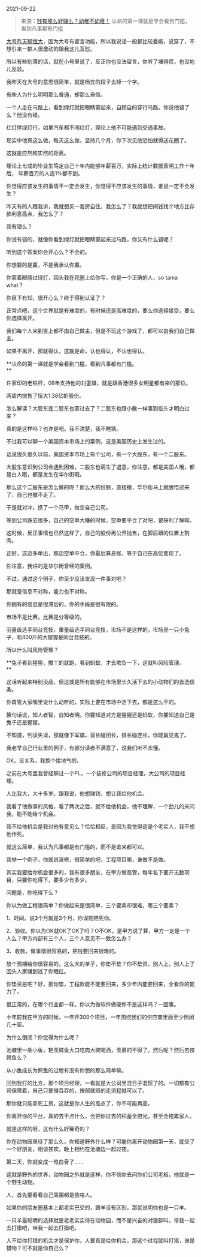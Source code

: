 2021-09-22

> 来源：[钱有那么好赚么？幼稚不幼稚！](http://mp.weixin.qq.com/s?__biz=MzU3NDc5Nzc0NQ==&mid=2247506967&idx=1&sn=28537c3c44a7f0159d1f7712e211f3b8&chksm=fd2e7ec9ca59f7df071e1c6b888188edc3cf8f01b174ba1dae3c78c6cd82d6f877acb793ba3c&scene=27#wechat_redirect)
> 认命的第一课就是学会看到门槛，看到凡事都有门槛

[大号昨天聊恒大](http://mp.weixin.qq.com/s?__biz=MzU0MjYwNDU2Mw==&mid=2247501115&idx=1&sn=56ab2cd872b9c9334f23bdacd5f46171&chksm=fb1aa947cc6d205170cac87072c82b0b14a66f2f803230d49119091a7adf8b51edc263c7bd13&scene=21#wechat_redirect)，因为大号有留言功能，所以我说话一般都比较委婉，说穿了，不想引来一群人很激动的跟我这儿互怼。  

  

所以有些刻薄的话，就在小号里说了，反正你也没法留言，你听了堵得慌，也没地儿反驳。

  

我昨天在大号的意思很简单，就是杨笠的段子去掉一个字。

  

有些人为什么明明那么普通，却那么自信。  

  

一个人走在马路上，看到绿灯就把眼睛蒙起来，自顾自的穿行马路。你说他错了么？他没有错。  

  

红灯停绿灯行，如果汽车都不闯红灯，理论上他不可能遇到交通事故。  

  

现实中他真这么做，每天这么做，坚持几个月，你下次见他恐怕就得送花圈了。

  

这就是应然和实然的距离。  

  

理论上七成的毕业生笃定自己十年内能够年薪百万，实际上统计数据表明工作十年后， 年薪百万的人连1%都不到。  

  

你觉得应该发生的事情不一定会发生，你觉得不应该发生的事情，谁说一定不会发生？  

  

昨天有的人跟我讲，我就想买一套房自住，我怎么了？我就想把闲钱找个地方比存款利息高点，我怎么了？  

  

我有错么？

  

你没有错的，就像你看到绿灯就把眼睛蒙起来过马路，你又有什么错呢？

  

听到这个答案你会开心么？不会的。  

  

你想要的是赢，不是我承认你赢。  

  

你蒙着眼睛过绿灯，回头我在花圈上给你写，你是一个正确的人，so tama what？  

  

你泉下有知，很开心么？终于得到认证了？

  

正常点吧，这个世界就是有难度的，有时候还是高难度的，要么你选择接受，要么你选择离开。  

  

我们每个人来到世上都不由自己做主，但是不玩这个游戏了，都可以由我们自己做主。

  

如果不离开，那就得认，这就是命，认也得认，不认也得认。

  

 **认命的第一课就是学会看到门槛，看到凡事都有门槛。  
**

  

许家印的老铁杆，08年支持他的刘銮雄，就是跟香港很多女明星都有染的那位。  

  

两周内抛售了恒大1.38亿的股份。

  

怎么解读？大股东连二股东也蒙过去了？二股东也跟小散一样事到临头才明白过来？  

  

真的是这样吗？也许是吧。我不清楚，我不瞎猜。  

  

不过我可以聊一个美国资本市场上的案例，这是美国历史上发生过的。

  

话说很久很久以前，美国资本市场上有个公司，有一个大股东，有一个二股东。

  

大股东意识到公司会遇到困难，二股东也萌生了退意，你注意，都是美国人哦，都是白人哦，都是发生在华尔街哦。  

  

那么这个二股东是怎么做的呢？那么大的份额，直接撤，华尔街马上就醒悟过来了，自己也撤不走了。

  

于是就对冲，换了一个马甲，做空自己公司。

  

等到公司跌去很多，自己的空单大赚的时候，空单要平仓了对吧，要获利了解嘛。

  

这时候，反正事情也已然这样了，自己的股份再公开抛售，在脚后跟的位置上割肉。

  

正好，这边多单出，那边空单平仓，你最后算总账，等于自己在高位套现了。

  

你注意，我讲的是华尔街曾经的案例。

  

不过，通过这个例子，你至少应该发现一件事对吧？

  

那就是信息不对称，能力也不对称。

  

你拥有的信息是很滞后的，你的手段是很有限的。

  

市场不是比赛，比赛是分等级的。  

  

羽量级选手同台竞技，重量级选手同台竞技，市场不是这样的，市场里一只小兔子，和400斤的大猩猩是同台竞技的。

  

所以什么叫风险管理？  

  

 **兔子看到猩猩，撒丫的就跑，看到蚂蚁，才去欺负一下，这就叫风险管理。  
**

  

这话听起来特别没品，但这就是所有能够在市场里长久活下去的小动物们的首选信条。  

  

你甭管大家嘴里说什么动听的，实际上要在市场中活下去，都是这么干的。

  

换句话说，知人者智，自知者明。你要知道对方是猩猩还是蚂蚁，你要知道自己是兔子还是猩猩。

  

不知道，判读失误，那就像下军旗，营长碰团长，排长碰连长，你能赢见鬼了。  

  

我老举自己行业里的例子，有部分读者不满意了，说我们听不太懂。  

  

OK，没关系，我换个接地气的。  

  

之前在大号里我曾经聊过一个PL，一个装修公司的项目经理，大公司的项目经理。  

  

人比我大，大十多岁。跟我说，他想赚钱，想让我给他机会。  

  

我看了他做事的风格，看了两次之后，就不给他机会，他不理解，一个劲儿的来问我，能不能给个机会。  

  

我不给他机会是我对他有意见么？恰恰相反，是因为我觉得这是个老实人，我不想他作死。  

  

就这么简单，我认为凡事都是有门槛的，而不是谁来都可以。  

  

我举一个例子，你就说装修，很简单的吧，工程项目嘛，谁做不是做。  

  

其实我要给你机会很多的，我有很多朋友，在甲方做高管，每年名下要开无数项目，只要你吃得下，要多少有多少。  

  

问题是，你吃得下么？

  

你以为做工程很简单？你做起来是很简单，三个要素却很难，哪三个要素？  

  

1、时间。说3个月就是3个月，你误期赔死你。

2、验收。你以为OK就OK了OK了吗？O不OK，是甲方说了算，甲方一定是一个人么？甲方内部有三个人，三个人意见不一致怎么办？  

3、收款。做事情很容易的，把钱要回来很难的。

  

放个预期给你很容易的，这么大的单子，你垫不垫？你不垫资，别人上，别人上了回头人家赚到钱了你眼红。

  

你垫资是吧？好，那你垫，工程款能不能要回来，多少年内能要回来，全看你的能力了。

  

很正常的，在哪个行业都一样。你以为做软件做硬件不是这样吗？一回事。  

  

十年前我在甲方的时候，一年开300个项目，一年围绕我们的供应商里面至少倒闭几十家。  

  

为什么倒闭？你觉得为什么呢？

  

池塘里一条小鱼，艳羡鳄鱼大口吃肉大碗喝酒，羡慕的不得了。然后呢？然后去傍鳄鱼么？  

  

从小鱼成长为鳄鱼的过程有没有你想的那么简单嘛。

  

回到我打的比方，那个项目经理，一看就是大公司里混日子混惯了的。一切都有公司保障着，自己只要慢吞吞的，按部就班的走流程就可以了。  

  

那你就只能拿死工资，这就是你人生的高点了，你不可能再高。  

  

你离开你的平台，真的去干点什么，会把你过去的积蓄全赔光，甚至会拖累家人。

  

就是这样的呀，这有什么好稀奇的？

  

你在动物园里待了那么久，你知道野外什么样？可能你离开动物园第一天，就交了一个好朋友，相谈甚欢，晚上相约在池塘边一起过夜。  

  

第二天，你就变成一堆白骨了......

  

这就是野外的世界，动物园之外就是这样，你不信你去问你们公司老板，他就是一个野生动物。  

  

人，首先要看看自己周围都是些啥人。  

  

如果你的朋友圈基本上都老实巴交的，跟羊没有区别，那就说明你也是一只羊。

  

一只羊最聪明的选择就是老老实实待在动物园，而不是兴奋的对狼群叫，带我一起去打猎吧，带我一起去打猎吧。

  

人不给你打猎的机会才是保护你，人要真是给你机会，那这个过程就叫打猎，谁是猎物？可不就是你自己么？

